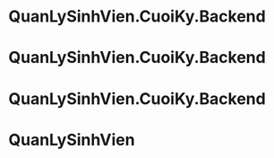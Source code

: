 # QuanLySinhVien.CuoiKy.Backend
# QuanLySinhVien.CuoiKy.Backend
# QuanLySinhVien.CuoiKy.Backend
# QuanLySinhVien
